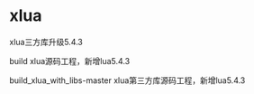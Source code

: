 # xlua
xlua三方库升级5.4.3

build                                  xlua源码工程，新增lua5.4.3

build_xlua_with_libs-master            xlua第三方库源码工程，新增lua5.4.3
